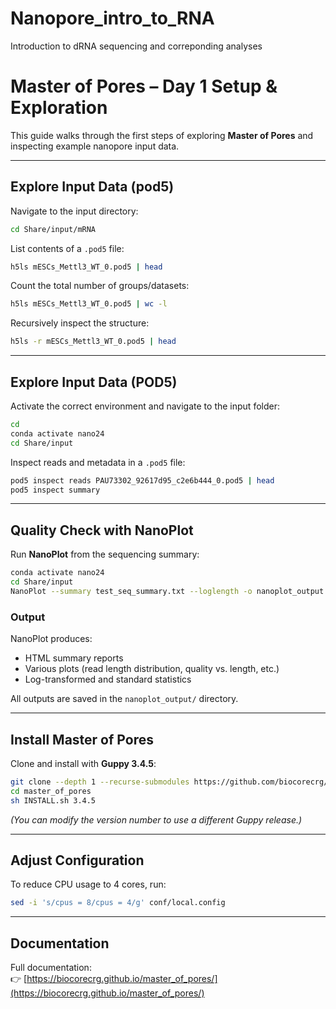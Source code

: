 # Nanopore_intro_to_RNA
Introduction to dRNA sequencing and correponding analyses

#  Master of Pores – Day 1 Setup & Exploration

This guide walks through the first steps of exploring **Master of Pores** and inspecting example nanopore input data.

---


##  Explore Input Data (pod5)

Navigate to the input directory:

```bash
cd Share/input/mRNA
```

List contents of a `.pod5` file:

```bash
h5ls mESCs_Mettl3_WT_0.pod5 | head
```

Count the total number of groups/datasets:

```bash
h5ls mESCs_Mettl3_WT_0.pod5 | wc -l
```

Recursively inspect the structure:

```bash
h5ls -r mESCs_Mettl3_WT_0.pod5 | head
```

---

##  Explore Input Data (POD5)

Activate the correct environment and navigate to the input folder:

```bash
cd
conda activate nano24
cd Share/input
```

Inspect reads and metadata in a `.pod5` file:

```bash
pod5 inspect reads PAU73302_92617d95_c2e6b444_0.pod5 | head
pod5 inspect summary
```

---

##  Quality Check with NanoPlot

Run **NanoPlot** from the sequencing summary:

```bash
conda activate nano24
cd Share/input
NanoPlot --summary test_seq_summary.txt --loglength -o nanoplot_output
```

###  Output

NanoPlot produces:
- HTML summary reports  
- Various plots (read length distribution, quality vs. length, etc.)  
- Log-transformed and standard statistics  

All outputs are saved in the `nanoplot_output/` directory.

---

##  Install Master of Pores

Clone and install with **Guppy 3.4.5**:

```bash
git clone --depth 1 --recurse-submodules https://github.com/biocorecrg/master_of_pores.git
cd master_of_pores
sh INSTALL.sh 3.4.5
```

*(You can modify the version number to use a different Guppy release.)*

---

##  Adjust Configuration

To reduce CPU usage to 4 cores, run:

```bash
sed -i 's/cpus = 8/cpus = 4/g' conf/local.config
```

---

##  Documentation

Full documentation:  
👉 [https://biocorecrg.github.io/master_of_pores/](https://biocorecrg.github.io/master_of_pores/)
